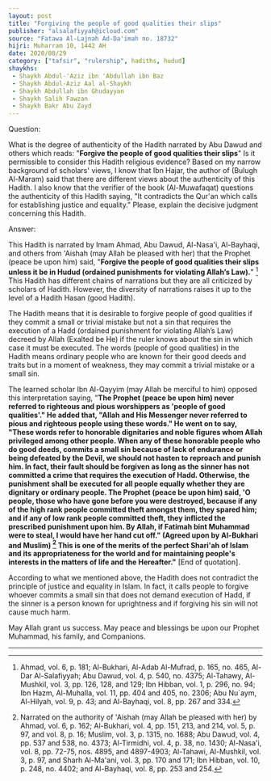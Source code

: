 ```yaml
---
layout: post
title: "Forgiving the people of good qualities their slips"
publisher: "alsalafiyyah@icloud.com"
source: "Fatawa Al-Lajnah Ad-Da'imah no. 18732"
hijri: Muharram 10, 1442 AH
date: 2020/08/29
category: ["tafsir", "rulership", hadiths, hudud]
shaykhs: 
 - Shaykh Abdul-'Aziz ibn 'Abdullah ibn Baz
 - Shaykh Abdul-Aziz Aal al-Shaykh
 - Shaykh Abdullah ibn Ghudayyan
 - Shaykh Salih Fawzan
 - Shaykh Bakr Abu Zayd
---
```


Question: 

What is the degree of authenticity of the Hadith narrated by Abu Dawud and others which reads: "**Forgive the people of good qualities their slips**" Is it permissible to consider this Hadith religious evidence? Based on my narrow background of scholars' views, I know that Ibn Hajar, the author of (Bulugh Al-Maram) said that there are different views about the authenticity of this Hadith. I also know that the verifier of the book (Al-Muwafaqat) questions the authenticity of this Hadith saying, "It contradicts the Qur'an which calls for establishing justice and equality." Please, explain the decisive judgment concerning this Hadith.

Answer:

This Hadith is narrated by Imam Ahmad, Abu Dawud, Al-Nasa'i, Al-Bayhaqi, and others from 'Aishah (may Allah be pleased with her) that the Prophet (peace be upon him) said, "**Forgive the people of good qualities their slips unless it be in Hudud (ordained punishments for violating Allah’s Law).**" [^1] This Hadith has different chains of narrations but they are all criticized by scholars of Hadith. However, the diversity of narrations raises it up to the level of a Hadith Hasan (good Hadith).

The Hadith means that it is desirable to forgive people of good qualities if they commit a small or trivial mistake but not a sin that requires the execution of a Hadd (ordained punishment for violating Allah’s Law) decreed by Allah (Exalted be He) if the ruler knows about the sin in which case it must be executed. The words (people of good qualities) in the Hadith means ordinary people who are known for their good deeds and traits but in a moment of weakness, they may commit a trivial mistake or a small sin. 

The learned scholar Ibn Al-Qayyim (may Allah be merciful to him) opposed this interpretation saying, "**The Prophet (peace be upon him) never referred to righteous and pious worshippers as 'people of good qualities'." He added that, "Allah and His Messenger never referred to pious and righteous people using these words." He went on to say, "These words refer to honorable dignitaries and noble figures whom Allah privileged among other people. When any of these honorable people who do good deeds, commits a small sin because of lack of endurance or being defeated by the Devil, we should not hasten to reproach and punish him. In fact, their fault should be forgiven as long as the sinner has not committed a crime that requires the execution of Hadd. Otherwise, the punishment shall be executed for all people equally whether they are dignitary or ordinary people. The Prophet (peace be upon him) said, 'O people, those who have gone before you were destroyed, because if any of the high rank people committed theft amongst them, they spared him; and if any of low rank people committed theft, they inflicted the prescribed punishment upon him. By Allah, if Fatimah bint Muhammad were to steal, I would have her hand cut off." (Agreed upon by Al-Bukhari and Muslim) [^2] This is one of the merits of the perfect Shari'ah of Islam and its appropriateness for the world and for maintaining people's interests in the matters of life and the Hereafter."** [End of quotation].

According to what we mentioned above, the Hadith does not contradict the principle of justice and equality in Islam. In fact, it calls people to forgive whoever commits a small sin that does not demand execution of Hadd, if the sinner is a person known for uprightness and if forgiving his sin will not cause much harm.

May Allah grant us success. May peace and blessings be upon our Prophet Muhammad, his family, and Companions.

---

[^1]: Ahmad, vol. 6, p. 181; Al-Bukhari, Al-Adab Al-Mufrad, p. 165, no. 465, Al-Dar Al-Salafiyyah; Abu Dawud, vol. 4, p. 540, no. 4375; Al-Tahawy, Al-Mushkil, vol. 3, pp. 126, 128, and 129; Ibn Hibban, vol. 1, p. 296, no. 94; Ibn Hazm, Al-Muhalla, vol. 11, pp. 404 and 405, no. 2306; Abu Nu`aym, Al-Hilyah, vol. 9, p. 43; and Al-Bayhaqi, vol. 8, pp. 267 and 334.
[^2]: Narrated on the authority of 'Aishah (may Allah be pleased with her) by Ahmad, vol. 6, p. 162; Al-Bukhari, vol. 4, pp. 151, 213, and 214, vol. 5, p. 97, and vol. 8, p. 16; Muslim, vol. 3, p. 1315, no. 1688; Abu Dawud, vol. 4, pp. 537 and 538, no. 4373; Al-Tirmidhi, vol. 4, p. 38, no. 1430; Al-Nasa'i, vol. 8, pp. 72-75, nos. 4895, and 4897-4903; Al-Tahawi, Al-Mushkil, vol. 3, p. 97, and Sharh Al-Ma'ani, vol. 3, pp. 170 and 171; Ibn Hibban, vol. 10, p. 248, no. 4402; and Al-Bayhaqi, vol. 8, pp. 253 and 254.
